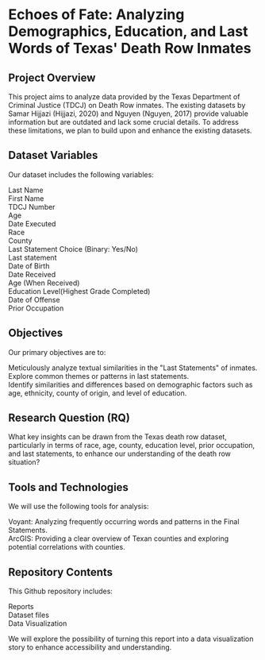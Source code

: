 # Echoes of Fate: Analyzing Demographics, Education, and Last Words of Texas' Death Row Inmates

## Project Overview

This project aims to analyze data provided by the Texas Department of Criminal Justice (TDCJ) on Death Row inmates. The existing datasets by Samar Hijjazi (Hijjazi, 2020) and Nguyen (Nguyen, 2017) provide valuable information but are outdated and lack some crucial details. To address these limitations, we plan to build upon and enhance the existing datasets.

## Dataset Variables

Our dataset includes the following variables:
 
Last Name  
First Name  
TDCJ Number  
Age  
Date Executed  
Race  
County  
Last Statement Choice (Binary: Yes/No)  
Last statement  
Date of Birth  
Date Received  
Age (When Received)  
Education Level(Highest Grade Completed)   
Date of Offense  
Prior Occupation  

## Objectives

Our primary objectives are to:  

Meticulously analyze textual similarities in the "Last Statements" of inmates.  
Explore common themes or patterns in last statements.  
Identify similarities and differences based on demographic factors such as age, ethnicity, county of origin, and level of education.  
## Research Question (RQ)

What key insights can be drawn from the Texas death row dataset, particularly in terms of race, age, county, education level, prior occupation, and last statements, to enhance our understanding of the death row situation?

## Tools and Technologies

We will use the following tools for analysis:

Voyant: Analyzing frequently occurring words and patterns in the Final Statements.  
ArcGIS: Providing a clear overview of Texan counties and exploring potential correlations with counties.  
## Repository Contents

This Github repository includes:

Reports  
Dataset files  
Data Visualization  

We will explore the possibility of turning this report into a data visualization story to enhance accessibility and understanding.

